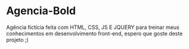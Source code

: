 # Agencia-Bold
Agência fictícia feita com HTML, CSS, JS E JQUERY para treinar meus conhecimentos em desenvolvimento front-end, espero que goste deste projeto ;)

